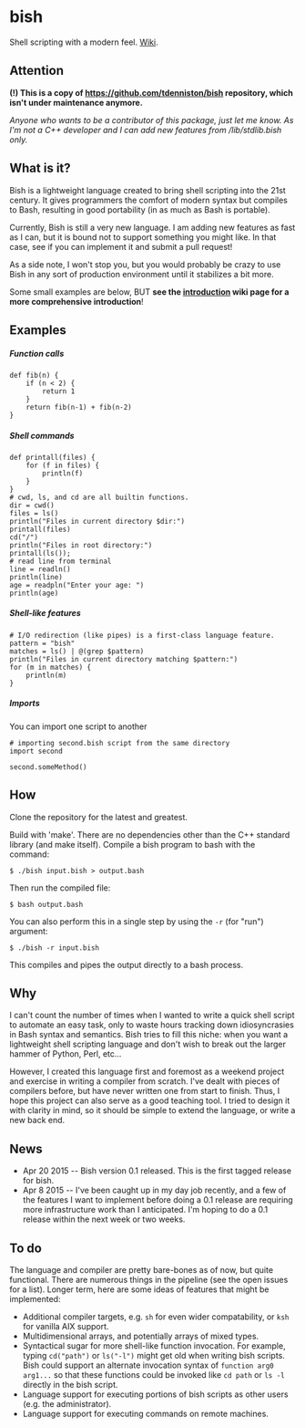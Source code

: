 # bish

Shell scripting with a modern feel. [Wiki](https://github.com/adamasantares/tdenniston-bish/wiki/Bish-Wiki).

## Attention

**(!) This is a copy of https://github.com/tdenniston/bish repository, which isn't under maintenance anymore.**

*Anyone who wants to be a contributor of this package, just let me know. As I'm not a C++ developer and I can add new features from /lib/stdlib.bish only.*

## What is it?

Bish is a lightweight language created to bring shell scripting into the 21st century. It gives programmers the comfort of modern syntax but compiles to Bash, resulting in good portability (in as much as Bash is portable).

Currently, Bish is still a very new language. I am adding new features as fast as I can, but it is bound not to support something you might like. In that case, see if you can implement it and submit a pull request!

As a side note, I won't stop you, but you would probably be crazy to use Bish in any sort of production environment until it stabilizes a bit more.

Some small examples are below, BUT **see the [introduction](https://github.com/adamasantares/tdenniston-bish/wiki/Bish-Wiki) wiki page for a more comprehensive introduction**!

## Examples

##### Function calls

    def fib(n) {
        if (n < 2) {
            return 1
        }
        return fib(n-1) + fib(n-2)
    }

##### Shell commands

    def printall(files) {
        for (f in files) {
            println(f)
        }
    }
    # cwd, ls, and cd are all builtin functions.
    dir = cwd()
    files = ls()
    println("Files in current directory $dir:")
    printall(files)
    cd("/")
    println("Files in root directory:")
    printall(ls());
    # read line from terminal
    line = readln()
    println(line)
    age = readpln("Enter your age: ")
    println(age)

##### Shell-like features

    # I/O redirection (like pipes) is a first-class language feature.
    pattern = "bish"
    matches = ls() | @(grep $pattern)
    println("Files in current directory matching $pattern:")
    for (m in matches) {
        println(m)
    }

##### Imports

You can import one script to another

```
# importing second.bish script from the same directory
import second

second.someMethod()
```

## How

Сlone the repository for the latest and greatest.

Build with 'make'. There are no dependencies other than the C++ standard library (and make itself). Compile a bish program to bash with the command:

    $ ./bish input.bish > output.bash

Then run the compiled file:

    $ bash output.bash

You can also perform this in a single step by using the `-r` (for "run") argument:

    $ ./bish -r input.bish

This compiles and pipes the output directly to a bash process.

## Why

I can't count the number of times when I wanted to write a quick shell script to automate an easy task, only to waste hours tracking down idiosyncrasies in Bash syntax and semantics. Bish tries to fill this niche: when you want a lightweight shell scripting language and don't wish to break out the larger hammer of Python, Perl, etc...

However, I created this language first and foremost as a weekend project and exercise in writing a compiler from scratch. I've dealt with pieces of compilers before, but have never written one from start to finish. Thus, I hope this project can also serve as a good teaching tool. I tried to design it with clarity in mind, so it should be simple to extend the language, or write a new back end.

## News

* Apr 20 2015 -- Bish version 0.1 released. This is the first tagged release for bish.
* Apr 8 2015 -- I've been caught up in my day job recently, and a few of the features I want to implement before doing a 0.1 release are requiring more infrastructure work than I anticipated. I'm hoping to do a 0.1 release within the next week or two weeks.

## To do

The language and compiler are pretty bare-bones as of now, but quite functional. There are numerous things in the pipeline (see the open issues for a list). Longer term, here are some ideas of features that might be implemented:

* Additional compiler targets, e.g. `sh` for even wider compatability, or `ksh` for vanilla AIX support.
* Multidimensional arrays, and potentially arrays of mixed types.
* Syntactical sugar for more shell-like function invocation. For example, typing `cd("path")` or `ls("-l")` might get old when writing bish scripts. Bish could support an alternate invocation syntax of `function arg0 arg1...` so that these functions could be invoked like `cd path` or `ls -l` directly in the bish script.
* Language support for executing portions of bish scripts as other users (e.g. the administrator).
* Language support for executing commands on remote machines.
